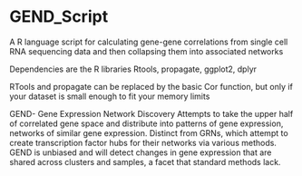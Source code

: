 # GEND_Script
A R language script for calculating gene-gene correlations from single cell RNA sequencing data and then collapsing them into associated networks

Dependencies are the R libraries Rtools, propagate, ggplot2, dplyr

RTools and propagate can be replaced by the basic Cor function, but only if your dataset is small enough to fit your memory limits

GEND- Gene Expression Network Discovery
Attempts to take the upper half of correlated gene space and distribute into patterns of gene expression, networks of similar gene expression. Distinct from GRNs, which attempt to create transcription factor hubs for their networks via various methods. GEND is unbiased and will detect changes in gene expression that are shared across clusters and samples, a facet that standard methods lack.


